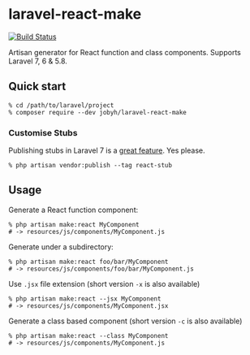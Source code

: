 # laravel-react-make
[![Build Status](https://travis-ci.com/jobyh/laravel-react-make.svg?branch=main)](https://travis-ci.com/jobyh/laravel-react-make)

Artisan generator for React function and class components. Supports Laravel 7, 6 &amp; 5.8.

## Quick start

```
% cd /path/to/laravel/project
% composer require --dev jobyh/laravel-react-make
```

### Customise Stubs

Publishing stubs in Laravel 7 is a [great feature](https://laravel.com/docs/7.x/artisan#stub-customization).
Yes please.

```
% php artisan vendor:publish --tag react-stub
```

## Usage

Generate a React function component:

```
% php artisan make:react MyComponent
# -> resources/js/components/MyComponent.js
```

Generate under a subdirectory:

```
% php artisan make:react foo/bar/MyComponent
# -> resources/js/components/foo/bar/MyComponent.js
```

Use `.jsx` file extension (short version `-x` is also available)

```
% php artisan make:react --jsx MyComponent
# -> resources/js/components/MyComponent.jsx
```

Generate a class based component (short version `-c` is also available)
```
% php artisan make:react --class MyComponent
# -> resources/js/components/MyComponent.js
```
